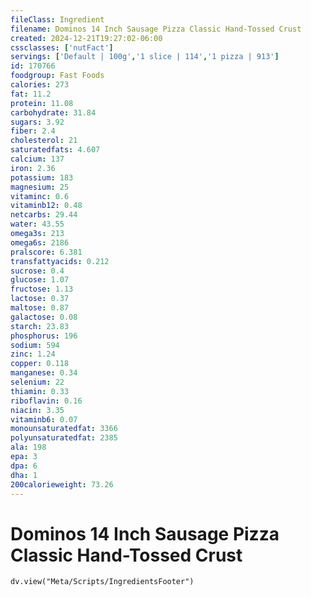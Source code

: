 ```yaml
---
fileClass: Ingredient
filename: Dominos 14 Inch Sausage Pizza Classic Hand-Tossed Crust
created: 2024-12-21T19:27:02-06:00
cssclasses: ['nutFact']
servings: ['Default | 100g','1 slice | 114','1 pizza | 913']
id: 170766
foodgroup: Fast Foods
calories: 273
fat: 11.2
protein: 11.08
carbohydrate: 31.84
sugars: 3.92
fiber: 2.4
cholesterol: 21
saturatedfats: 4.607
calcium: 137
iron: 2.36
potassium: 183
magnesium: 25
vitaminc: 0.6
vitaminb12: 0.48
netcarbs: 29.44
water: 43.55
omega3s: 213
omega6s: 2186
pralscore: 6.381
transfattyacids: 0.212
sucrose: 0.4
glucose: 1.07
fructose: 1.13
lactose: 0.37
maltose: 0.87
galactose: 0.08
starch: 23.83
phosphorus: 196
sodium: 594
zinc: 1.24
copper: 0.118
manganese: 0.34
selenium: 22
thiamin: 0.33
riboflavin: 0.16
niacin: 3.35
vitaminb6: 0.07
monounsaturatedfat: 3366
polyunsaturatedfat: 2385
ala: 198
epa: 3
dpa: 6
dha: 1
200calorieweight: 73.26
---
```


# Dominos 14 Inch Sausage Pizza Classic Hand-Tossed Crust

```dataviewjs
dv.view("Meta/Scripts/IngredientsFooter")
```